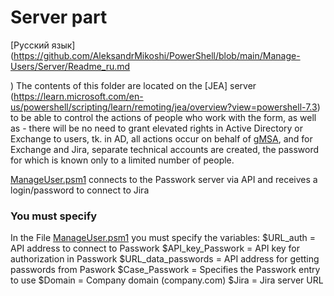 # Server part

 [Русский язык](https://github.com/AleksandrMikoshi/PowerShell/blob/main/Manage-Users/Server/Readme_ru.md
 
 )
The contents of this folder are located on the [JEA] server (https://learn.microsoft.com/en-us/powershell/scripting/learn/remoting/jea/overview?view=powershell-7.3) to be able to control the actions of people who work with the form, as well as - there will be no need to grant elevated rights in Active Directory or Exchange to users, tk. in AD, all actions occur on behalf of [gMSA](https://learn.microsoft.com/en-us/windows-server/security/group-managed-service-accounts/group-managed-service-accounts-overview), and for Exchange and Jira, separate technical accounts are created, the password for which is known only to a limited number of people.

[ManageUser.psm1](https://github.com/AleksandrMikoshi/PowerShell/blob/main/Manage-Users/Server/ManageUser.psm1) connects to the Passwork server via API and receives a login/password to connect to Jira

### You must specify

In the File [ManageUser.psm1](https://github.com/AleksandrMikoshi/PowerShell/blob/main/Manage-Users/Server/ManageUser.psm1) you must specify the variables:
$URL_auth = API address to connect to Passwork
$API_key_Passwork = API key for authorization in Passwork
$URL_data_passwords = API address for getting passwords from Paswork
$Case_Passwork = Specifies the Passwork entry to use
$Domain = Company domain (company.com)
$Jira = Jira server URL